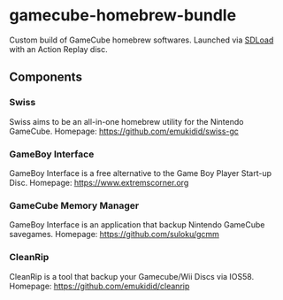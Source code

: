 # gamecube-homebrew-bundle

Custom build of GameCube homebrew softwares.
Launched via [SDLoad](https://www.gc-forever.com/wiki/index.php?title=SDLoad) with an Action Replay disc.

## Components

### Swiss

Swiss aims to be an all-in-one homebrew utility for the Nintendo GameCube.
Homepage: https://github.com/emukidid/swiss-gc

### GameBoy Interface

GameBoy Interface is a free alternative to the Game Boy Player Start-up Disc.
Homepage: https://www.extremscorner.org

### GameCube Memory Manager

GameBoy Interface is an application that backup Nintendo GameCube savegames.
Homepage: https://github.com/suloku/gcmm

### CleanRip

CleanRip is a tool that backup your Gamecube/Wii Discs via IOS58.
Homepage: https://github.com/emukidid/cleanrip